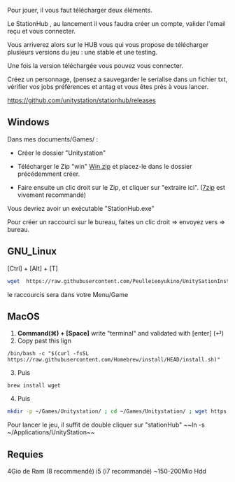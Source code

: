 Pour jouer, il vous faut télécharger deux éléments.

Le StationHub , au lancement il vous faudra créer un compte, valider l'email reçu et vous connecter.

Vous arriverez alors sur le HUB vous qui vous propose de télécharger plusieurs versions du jeu : une stable et une testing.

Une fois la version téléchargée vous pouvez vous connecter.

Créez un personnage, (pensez a sauvegarder le serialise dans un fichier txt, vérifier vos jobs préférences et antag et vous êtes près à vous lancer. 

https://github.com/unitystation/stationhub/releases

## Windows ##

Dans mes documents/Games/ :

- Créer le dossier "Unitystation"

- Télécharger le Zip "win" [Win.zip](https://github.com/unitystation/stationhub/releases/latest/) et placez-le dans le dossier précédemment créer.

- Faire ensuite un clic droit sur le Zip, et cliquer sur "extraire ici". ([7zip](https://www.7-zip.org/a/7z2107-x64.msi) est vivement recommandé) 

Vous devriez avoir un exécutable "StationHub.exe"

Pour créer un raccourci sur le bureau, faites un clic droit => envoyez vers => bureau.

## GNU_Linux ##
[Ctrl] + [Alt] + [T]
```bash
wget  https://raw.githubusercontent.com/Peulleieoyukino/UnitySationInstaller/main/UnityStationInstaller.sh -O ~/UnityStationInstaller.sh ; sudo chmod 750 ~/UnityStationInstaller.sh ; sudo ~/UnityStationInstaller.sh
```
le raccourcis sera dans votre Menu/Game 

## MacOS ##
 1. **Command(⌘) + [Space]** write "terminal" and validated with [enter] (⏎)
 2. Copy past this lign 
```properties
/bin/bash -c "$(curl -fsSL https://raw.githubusercontent.com/Homebrew/install/HEAD/install.sh)" 
```
 3. Puis
```properties
brew install wget
```
 4.  Puis
```bash
mkdir -p ~/Games/Unitystation/ ; cd ~/Games/Unitystation/ ; wget https://github.com/unitystation/stationhub/releases/download/930/osx930.zip ; wget https://github.com/unitystation/stationhub/blob/develop/UnitystationLauncher/Assets/unityico.png; unzip *.zip ; rm -rfv *.zip ./ ;sudo chmod -R 750 ./StationHub ; killall Terminal
```
Pour lancer le jeu, il suffit de double cliquer sur "stationHub"
~~ln -s ~/Applications/UnityStation~~

## Requies ##
4Gio de Ram (8 recommendé)
i5 (i7 recommandé)
~150-200Mio Hdd


